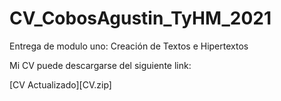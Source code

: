 # CV_CobosAgustin_TyHM_2021

Entrega de modulo uno: Creación de Textos e Hipertextos

<p>

Mi CV puede descargarse del siguiente link:

<p>

[CV Actualizado][CV.zip]
